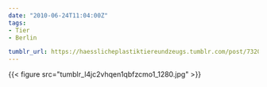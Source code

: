 ```yaml
---
date: "2010-06-24T11:04:00Z"
tags:
- Tier
- Berlin

tumblr_url: https://haesslicheplastiktiereundzeugs.tumblr.com/post/732098049
---
```

{{< figure src="tumblr_l4jc2vhqen1qbfzcmo1_1280.jpg" >}}
